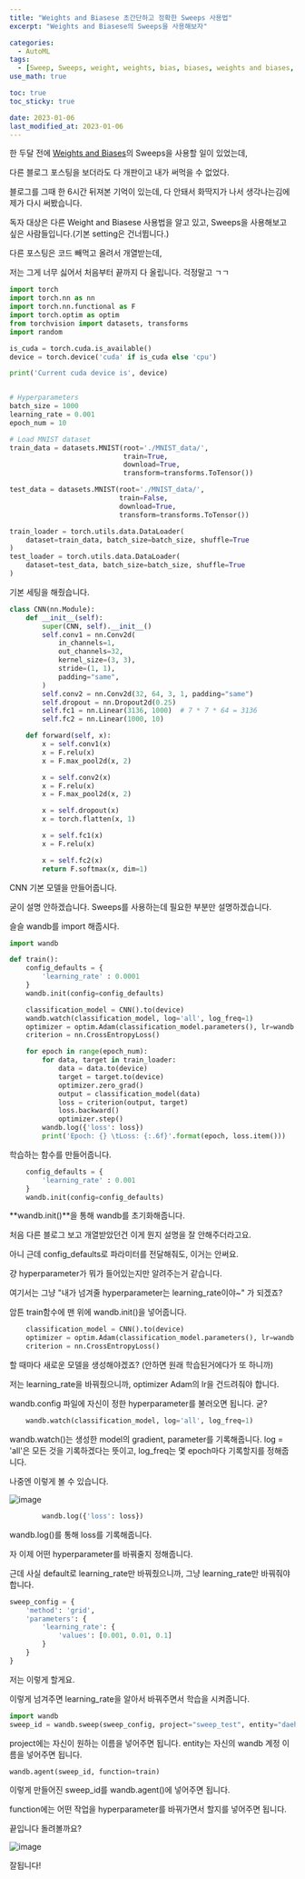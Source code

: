 ```yaml
---
title: "Weights and Biasese 초간단하고 정확한 Sweeps 사용법"
excerpt: "Weights and Biasese의 Sweeps을 사용해보자"

categories:
  - AutoML
tags:
  - [Sweep, Sweeps, weight, weights, bias, biases, weights and biases, wandb]
use_math: true

toc: true
toc_sticky: true

date: 2023-01-06
last_modified_at: 2023-01-06
---
```


한 두달 전에 [Weights and Biases](https://wandb.ai/site)의 Sweeps을 사용할 일이 있었는데,

다른 블로그 포스팅을 보더라도 다 개판이고 내가 써먹을 수 없었다.

블로그를 그때 한 6시간 뒤져본 기억이 있는데, 다 안돼서 화딱지가 나서 생각나는김에 제가 다시 써봤습니다.

독자 대상은 다른 Weight and Biasese 사용법을 알고 있고, Sweeps을 사용해보고 싶은 사람들입니다.(기본 setting은 건너뜁니다.)

다른 포스팅은 코드 빼먹고 올려서 개열받는데,

저는 그게 너무 싫어서 처음부터 끝까지 다 올립니다. 걱정말고 ㄱㄱ

```python
import torch
import torch.nn as nn
import torch.nn.functional as F
import torch.optim as optim
from torchvision import datasets, transforms
import random

is_cuda = torch.cuda.is_available()
device = torch.device('cuda' if is_cuda else 'cpu')

print('Current cuda device is', device)


# Hyperparameters
batch_size = 1000
learning_rate = 0.001
epoch_num = 10

# Load MNIST dataset
train_data = datasets.MNIST(root='./MNIST_data/',
                            train=True,
                            download=True,
                            transform=transforms.ToTensor())

test_data = datasets.MNIST(root='./MNIST_data/',
                           train=False,
                           download=True,
                           transform=transforms.ToTensor())

train_loader = torch.utils.data.DataLoader(
    dataset=train_data, batch_size=batch_size, shuffle=True
)
test_loader = torch.utils.data.DataLoader(
    dataset=test_data, batch_size=batch_size, shuffle=True
)

```

기본 세팅을 해줬습니다.

```python
class CNN(nn.Module):
    def __init__(self):
        super(CNN, self).__init__()
        self.conv1 = nn.Conv2d(
            in_channels=1,
            out_channels=32,
            kernel_size=(3, 3),
            stride=(1, 1),
            padding="same",
        )
        self.conv2 = nn.Conv2d(32, 64, 3, 1, padding="same")
        self.dropout = nn.Dropout2d(0.25)
        self.fc1 = nn.Linear(3136, 1000)  # 7 * 7 * 64 = 3136
        self.fc2 = nn.Linear(1000, 10)

    def forward(self, x):
        x = self.conv1(x)
        x = F.relu(x)
        x = F.max_pool2d(x, 2)

        x = self.conv2(x)
        x = F.relu(x)
        x = F.max_pool2d(x, 2)

        x = self.dropout(x)
        x = torch.flatten(x, 1)

        x = self.fc1(x)
        x = F.relu(x)

        x = self.fc2(x)
        return F.softmax(x, dim=1)

```

CNN 기본 모델을 만들어줍니다.

굳이 설명 안하겠습니다. Sweeps를 사용하는데 필요한 부분만 설명하겠습니다.

슬슬 wandb를 import 해줍시다.

```python
import wandb

def train():
    config_defaults = {
        'learning_rate' : 0.0001
    }
    wandb.init(config=config_defaults)

    classification_model = CNN().to(device)
    wandb.watch(classification_model, log='all', log_freq=1)
    optimizer = optim.Adam(classification_model.parameters(), lr=wandb.config.learning_rate)
    criterion = nn.CrossEntropyLoss()

    for epoch in range(epoch_num):
        for data, target in train_loader:
            data = data.to(device)
            target = target.to(device)
            optimizer.zero_grad()
            output = classification_model(data)
            loss = criterion(output, target)
            loss.backward()
            optimizer.step()
        wandb.log({'loss': loss})
        print('Epoch: {} \tLoss: {:.6f}'.format(epoch, loss.item()))
```

학습하는 함수를 만들어줍니다.

```python
    config_defaults = {
        'learning_rate' : 0.001
    }
    wandb.init(config=config_defaults)
```

**wandb.init()**을 통해 wandb를 초기화해줍니다.

처음 다른 블로그 보고 개열받았던건 이게 뭔지 설명을 잘 안해주더라고요.

아니 근데 config_defaults로 파라미터를 전달해줘도, 이거는 안써요.

걍 hyperparameter가 뭐가 들어있는지만 알려주는거 같습니다.

여기서는 그냥 "내가 넘겨줄 hyperparameter는 learning_rate이야~" 가 되겠죠?

암튼 train함수에 맨 위에 wandb.init()을 넣어줍니다.

```python
    classification_model = CNN().to(device)
    optimizer = optim.Adam(classification_model.parameters(), lr=wandb.config.learning_rate)
    criterion = nn.CrossEntropyLoss()
```

할 때마다 새로운 모델을 생성해야겠죠?
(안하면 원래 학습된거에다가 또 하니까)

저는 learning_rate을 바꿔줬으니까, optimizer Adam의 lr을 건드려줘야 합니다.

wandb.config 파일에 자신이 정한 hyperparameter를 불러오면 됩니다. 굳?

```python
    wandb.watch(classification_model, log='all', log_freq=1)
```

wandb.watch()는 생성한 model의 gradient, parameter를 기록해줍니다.
log = 'all'은 모든 것을 기록하겠다는 뜻이고, log_freq는 몇 epoch마다 기록할지를 정해줍니다.

나중엔 이렇게 볼 수 있습니다.

![image](/assets/img/Sweep_1.png)

```python
        wandb.log({'loss': loss})
```

wandb.log()를 통해 loss를 기록해줍니다.

자 이제 어떤 hyperparameter를 바꿔줄지 정해줍니다.

근데 사실 default로 learning_rate만 바꿔줬으니까, 그냥 learning_rate만 바꿔줘야 합니다.

```python
sweep_config = {
    'method': 'grid',
    'parameters': {
        'learning_rate': {
            'values': [0.001, 0.01, 0.1]
        }
    }
}
```

저는 이렇게 할게요.

이렇게 넘겨주면 learning_rate을 알아서 바꿔주면서 학습을 시켜줍니다.

```python
import wandb
sweep_id = wandb.sweep(sweep_config, project="sweep_test", entity="daehwa")
```

project에는 자신이 원하는 이름을 넣어주면 됩니다.
entity는 자신의 wandb 계정 이름을 넣어주면 됩니다.

```python
wandb.agent(sweep_id, function=train)
```

이렇게 만들어진 sweep_id를 wandb.agent()에 넣어주면 됩니다.

function에는 어떤 작업을 hyperparameter를 바꿔가면서 할지를 넣어주면 됩니다.

끝입니다 돌려볼까요?

![image](/assets/img/Sweep_2.png)

잘됩니다!
